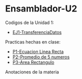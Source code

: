 # Ensamblador-U2

Codigos de la Unidad 1:
* [EJ1-TransferenciaDatos](https://github.com/emmaprofemx/Ensamblador-U2/blob/main/PM_U2_Q2/P_1_TransferenciaDatos.asm)

Practicas hechas en clase: 
* [P1-Ecuacion Linea Recta](https://github.com/emmaprofemx/Ensamblador-U2/blob/main/PM_U2_Q2/P_9_EcuacionLineaRecta.asm)
* [P2-Promedio de 5 numeros](https://github.com/emmaprofemx/Ensamblador-U2/blob/main/PM_U2_Q2/P_10_Promedio5Numeros.asm)
* [P3-Area Rectangulo](https://github.com/emmaprofemx/Ensamblador-U2/blob/main/PM_U2_Q2/P_11_AreaRectangulo_.asm)


Anotaciones de la materia
